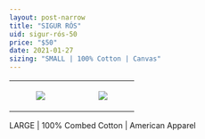 ```yaml
---
layout: post-narrow
title: "SIGUR RÓS"
uid: sigur-rós-50
price: "$50"
date: 2021-01-27
sizing: "SMALL | 100% Cotton | Canvas"
---
```




<table style="width:100%;"><tr><td style="vertical-align:top;">
      <figure class="tmblr-full" data-orig-height="2048" data-orig-width="1365" data-orig-src="https://concertshirts.netlify.app/shirts/0227/0227-01.jpg"><img src="https://64.media.tumblr.com/51788e5ed3ea64557b9029fd52bd75a3/eaee7ca461cf000a-c1/s540x810/02f0f00f64033110ac986c3cddb3ecf0daf09af7.jpg" data-orig-height="2048" data-orig-width="1365" data-orig-src="https://concertshirts.netlify.app/shirts/0227/0227-01.jpg"/></figure></td>
    <td style="vertical-align:top;">
      <figure class="tmblr-full" data-orig-height="2048" data-orig-width="1365" data-orig-src="https://concertshirts.netlify.app/shirts/0227/0227-02.jpg"><img src="https://64.media.tumblr.com/6f62d4aa718d5529e388d6b5f330a324/eaee7ca461cf000a-ef/s540x810/38e8f00c5fedf63df6165a6239aac63cf1a00ddc.jpg" data-orig-height="2048" data-orig-width="1365" data-orig-src="https://concertshirts.netlify.app/shirts/0227/0227-02.jpg"/></figure></td>
  </tr></table><p>
  LARGE | 100% Combed Cotton | American Apparel
</p>
